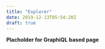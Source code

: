 ```yaml
---
title: "Explorer"
date: 2019-12-13T05:54:20Z
draft: true
---
```


**Placholder for GraphiQL based page**
